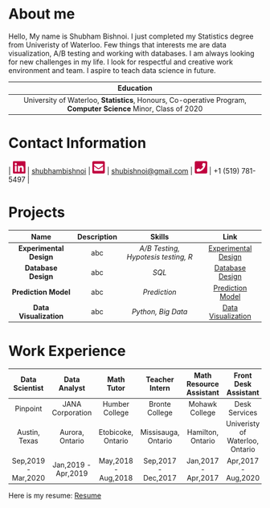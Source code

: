 # About me

Hello, My name is Shubham Bishnoi. I just completed my Statistics degree from Univeristy of Waterloo. Few things that interests me are data visualization, A/B testing and working with databases. I am always looking for new challenges in my life. I look for respectful and creative work environment and team. I aspire to teach data science in future.

| Education |
| :---: |
| University of Waterloo, **Statistics**, Honours, Co-operative Program, **Computer Science** Minor, Class of 2020 |

# Contact Information

| [<img src="./images/linkedin.png" width="25"/>](./images/linkedin.png) | [shubhambishnoi](https://www.linkedin.com/in/shubhambishnoi/) | [<img src="./images/email.png" width="25"/>](./images/email.png) | [shubishnoi@gmail.com](mailto:shubishnoi@gmail.com) | [<img src="./images/phone.png" width="25"/>](./images/phone.png) | +1 (519) 781-5497 |

# Projects

| Name | Description | Skills | Link |
| :---: | :---: | :---: | :---: |
| **Experimental Design** | abc |  *A/B Testing, Hypotesis testing, R* | [Experimental Design](./projects/ExperimentalDesign/) |
| **Database Design** | abc |  *SQL* | [Database Design](./projects/DatabaseDesign/) |
| **Prediction Model** | abc |  *Prediction* | [Prediction Model](./projects/PredictionClassificationModel/) |
| **Data Visualization** | abc |  *Python, Big Data* | [Data Visualization](./projects/DataVisualization/) |


# Work Experience

| Data Scientist | Data Analyst | Math Tutor | Teacher Intern | Math Resource Assistant | Front Desk Assistant |
| :---: | :---: | :---: | :---: | :---: | :---: |
| Pinpoint | JANA Corporation |  Humber College | Bronte College | Mohawk College | Desk Services |
| Austin, Texas | Aurora, Ontario |  Etobicoke, Ontario | Missisauga, Ontario | Hamilton, Ontario | Univeristy of Waterloo, Ontario |
| Sep,2019 - Mar,2020 | Jan,2019 - Apr,2019 |  May,2018 - Aug,2018 | Sep,2017 - Dec,2017 | Jan,2017 - Apr,2017 | Apr,2017 - Aug,2020 |

Here is my resume: [Resume](./stuff/resume.pdf)
